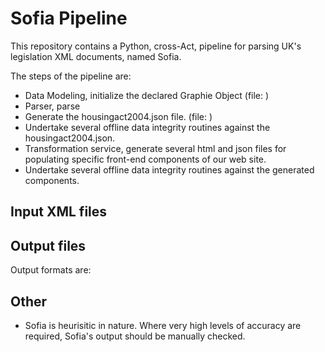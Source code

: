# Sofia Pipeline

This repository contains a Python, cross-Act, pipeline for parsing UK's legislation XML documents, named Sofia.

The steps of the pipeline are:

- Data Modeling, initialize the declared Graphie Object (file: )
- Parser, parse 
- Generate the housingact2004.json file. (file: )
- Undertake several offline data integrity routines against the housingact2004.json. 
- Transformation service, generate several html and json files for populating specific front-end components of our web site. 
- Undertake several offline data integrity routines against the generated components. 


## Input XML files

## Output files

Output formats are:


## Other

- Sofia is heurisitic in nature. Where very high levels of accuracy are required, Sofia's output should be manually checked.





